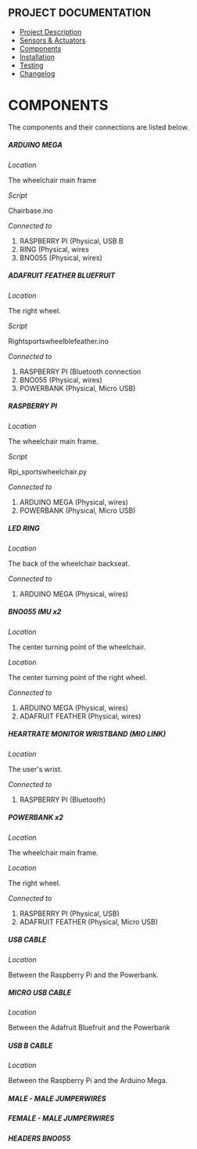 ## PROJECT DOCUMENTATION

* [Project Description](README.md)
* [Sensors & Actuators](SENSORS_ACTUATORS.md)
* [Components](COMPONENTS.md)
* [Installation](INSTALLATION.md)
* [Testing](TESTING.md)
* [Changelog](CHANGELOG.md)

# COMPONENTS

The components and their connections are listed below.

##### ARDUINO MEGA

_*Location*_

The wheelchair main frame  

_*Script*_

Chairbase.ino  

_*Connected to*_

1.	RASPBERRY PI (Physical, USB B
1.	RING (Physical, wires
1.	BNO055 (Physical, wires)  


##### ADAFRUIT FEATHER BLUEFRUIT

_*Location*_

The right wheel.

_*Script*_

Rightsportswheelblefeather.ino  

_*Connected to*_

1. RASPBERRY PI (Bluetooth connection
1. BNO055 (Physical, wires)
1. POWERBANK (Physical, Micro USB)

##### RASPBERRY PI

_*Location*_

The wheelchair main frame.

_*Script*_

Rpi_sportswheelchair.py

_*Connected to*_

1. ARDUINO MEGA (Physical, wires)
1. POWERBANK (Physical, Micro USB)

##### LED RING

_*Location*_

The back of the wheelchair backseat.

_*Connected to*_

1. ARDUINO MEGA (Physical, wires)

##### BNO055 IMU x2

_*Location*_

The center turning point of the wheelchair.

_*Location*_

The center turning point of the right wheel.

_*Connected to*_		

1. ARDUINO MEGA (Physical, wires)
1. ADAFRUIT FEATHER (Physical, wires)

##### HEARTRATE MONITOR WRISTBAND (MIO LINK)

_*Location*_

The user's wrist.

_*Connected to*_

1. RASPBERRY PI (Bluetooth)

##### POWERBANK x2

_*Location*_

The wheelchair main frame.

_*Location*_

The right wheel.

_*Connected to*_		

1. RASPBERRY PI (Physical, USB)
1. ADAFRUIT FEATHER (Physical, Micro USB)

##### USB CABLE

_*Location*_

Between the Raspberry Pi and the Powerbank.

##### MICRO USB CABLE

_*Location*_

Between the Adafruit Bluefruit and the Powerbank

##### USB B CABLE

_*Location*_

Between the Raspberry Pi and the Arduino Mega.

##### MALE - MALE JUMPERWIRES

##### FEMALE - MALE JUMPERWIRES

##### HEADERS BNO055
